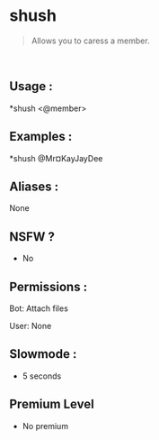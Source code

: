 # shush

> Allows you to caress a member.

<br>

## Usage :

*shush <@member>

## Examples :

*shush @Mr¤KayJayDee

## Aliases :

None

## NSFW ?

- No

## Permissions :

Bot: Attach files
<br>

User: None

## Slowmode :

- 5 seconds

## Premium Level

- No premium